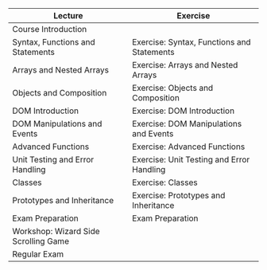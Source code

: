 |Lecture                                | Exercise                                    |
|----------------------------------------|---------------------------------------------|
| Course Introduction                    |                                             |
| Syntax, Functions and Statements       | Exercise: Syntax, Functions and Statements  |
| Arrays and Nested Arrays               | Exercise: Arrays and Nested Arrays          |
| Objects and Composition                | Exercise: Objects and Composition           |
| DOM Introduction                       | Exercise: DOM Introduction                  |
| DOM Manipulations and Events           | Exercise: DOM Manipulations and Events      |
| Advanced Functions                     | Exercise: Advanced Functions                |
| Unit Testing and Error Handling        | Exercise: Unit Testing and Error Handling   |
| Classes                                | Exercise: Classes                           |
| Prototypes and Inheritance             | Exercise: Prototypes and Inheritance        |
| Exam Preparation                       | Exam Preparation                            |
| Workshop: Wizard Side Scrolling Game   |                                             |
| Regular Exam                           |                                             |

